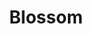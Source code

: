 ---
codehost: https://github.com/blossom
facebook: https://facebook.com/blossom
googleplus: https://plus.google.com/+BlossomIo
linkedin: https://linkedin.com/company/2297910
logohandle: blossomco
sort: blossom
title: Blossom
twitter: https://x.com/blossom
website: https://blossom.co/
---